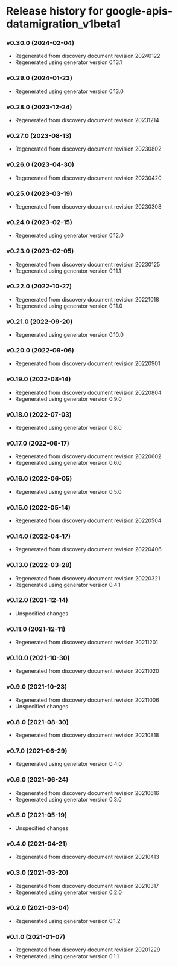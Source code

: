 # Release history for google-apis-datamigration_v1beta1

### v0.30.0 (2024-02-04)

* Regenerated from discovery document revision 20240122
* Regenerated using generator version 0.13.1

### v0.29.0 (2024-01-23)

* Regenerated using generator version 0.13.0

### v0.28.0 (2023-12-24)

* Regenerated from discovery document revision 20231214

### v0.27.0 (2023-08-13)

* Regenerated from discovery document revision 20230802

### v0.26.0 (2023-04-30)

* Regenerated from discovery document revision 20230420

### v0.25.0 (2023-03-19)

* Regenerated from discovery document revision 20230308

### v0.24.0 (2023-02-15)

* Regenerated using generator version 0.12.0

### v0.23.0 (2023-02-05)

* Regenerated from discovery document revision 20230125
* Regenerated using generator version 0.11.1

### v0.22.0 (2022-10-27)

* Regenerated from discovery document revision 20221018
* Regenerated using generator version 0.11.0

### v0.21.0 (2022-09-20)

* Regenerated using generator version 0.10.0

### v0.20.0 (2022-09-06)

* Regenerated from discovery document revision 20220901

### v0.19.0 (2022-08-14)

* Regenerated from discovery document revision 20220804
* Regenerated using generator version 0.9.0

### v0.18.0 (2022-07-03)

* Regenerated using generator version 0.8.0

### v0.17.0 (2022-06-17)

* Regenerated from discovery document revision 20220602
* Regenerated using generator version 0.6.0

### v0.16.0 (2022-06-05)

* Regenerated using generator version 0.5.0

### v0.15.0 (2022-05-14)

* Regenerated from discovery document revision 20220504

### v0.14.0 (2022-04-17)

* Regenerated from discovery document revision 20220406

### v0.13.0 (2022-03-28)

* Regenerated from discovery document revision 20220321
* Regenerated using generator version 0.4.1

### v0.12.0 (2021-12-14)

* Unspecified changes

### v0.11.0 (2021-12-11)

* Regenerated from discovery document revision 20211201

### v0.10.0 (2021-10-30)

* Regenerated from discovery document revision 20211020

### v0.9.0 (2021-10-23)

* Regenerated from discovery document revision 20211006
* Unspecified changes

### v0.8.0 (2021-08-30)

* Regenerated from discovery document revision 20210818

### v0.7.0 (2021-06-29)

* Regenerated using generator version 0.4.0

### v0.6.0 (2021-06-24)

* Regenerated from discovery document revision 20210616
* Regenerated using generator version 0.3.0

### v0.5.0 (2021-05-19)

* Unspecified changes

### v0.4.0 (2021-04-21)

* Regenerated from discovery document revision 20210413

### v0.3.0 (2021-03-20)

* Regenerated from discovery document revision 20210317
* Regenerated using generator version 0.2.0

### v0.2.0 (2021-03-04)

* Regenerated using generator version 0.1.2

### v0.1.0 (2021-01-07)

* Regenerated from discovery document revision 20201229
* Regenerated using generator version 0.1.1

